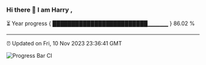 ### Hi there 👋 I am Harry , 

⏳ Year progress { █████████████████████████▁▁▁▁▁ } 86.02 %

---

⏰ Updated on Fri, 10 Nov 2023 23:36:41 GMT

![Progress Bar CI](https://github.com/duykhang68/duykhang68/workflows/Progress%20Bar%20CI/badge.svg)
